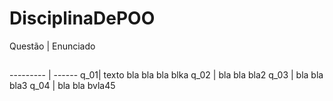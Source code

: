 # DisciplinaDePOO
 Questão | Enunciado
  ##
--------- | ------
q_01| texto bla bla bla blka
q_02 | bla bla bla2
q_03 | bla bla bla3
q_04 | bla bla bvla45
